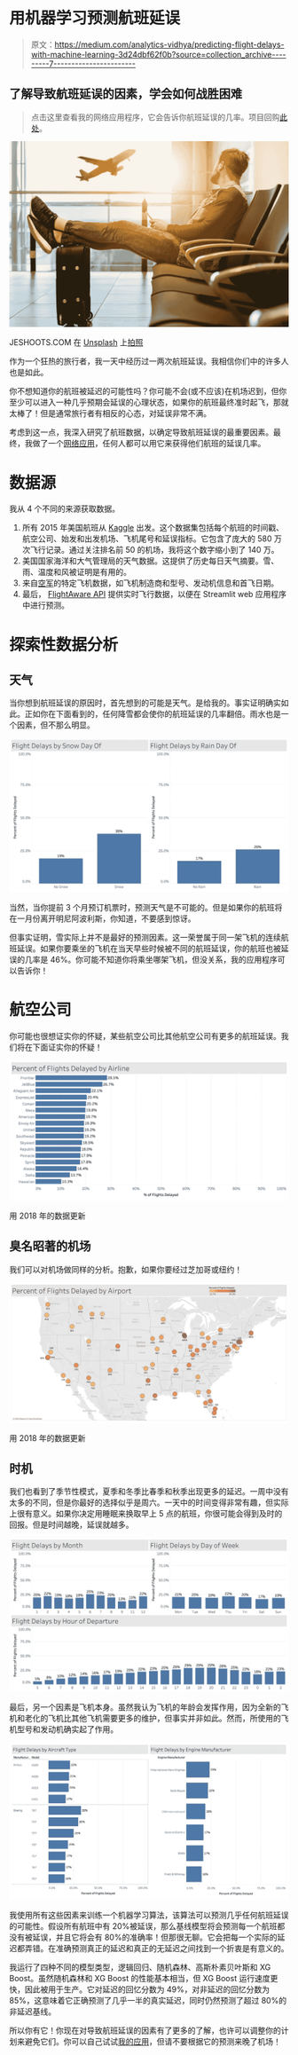 # 用机器学习预测航班延误

> 原文：<https://medium.com/analytics-vidhya/predicting-flight-delays-with-machine-learning-3d24dbf62f0b?source=collection_archive---------7----------------------->

## 了解导致航班延误的因素，学会如何战胜困难

> 点击这里查看我的网络应用程序，它会告诉你航班延误的几率。项目回购[此处](https://github.com/drewhibbard/Metis_Project3_FlightDelays)。

![](img/dbacec04746fd2f5d9ee978c9dc12e97.png)

JESHOOTS.COM 在 [Unsplash](https://unsplash.com?utm_source=medium&utm_medium=referral) 上[拍照](https://unsplash.com/@jeshoots?utm_source=medium&utm_medium=referral)

作为一个狂热的旅行者，我一天中经历过一两次航班延误。我相信你们中的许多人也是如此。

你不想知道你的航班被延迟的可能性吗？你可能不会(或不应该)在机场迟到，但你至少可以进入一种几乎预期会延误的心理状态，如果你的航班最终准时起飞，那就太棒了！但是通常旅行者有相反的心态，对延误非常不满。

考虑到这一点，我深入研究了航班数据，以确定导致航班延误的最重要因素。最终，我做了一个[网络应用](https://flightdelayhibbard.herokuapp.com/)，任何人都可以用它来获得他们航班的延误几率。

# 数据源

我从 4 个不同的来源获取数据。

1.  所有 2015 年美国航班从 [Kaggle](https://www.kaggle.com/usdot/flight-delays) 出发。这个数据集包括每个航班的时间戳、航空公司、始发和出发机场、飞机尾号和延误指标。它包含了庞大的 580 万次飞行记录。通过关注排名前 50 的机场，我将这个数字缩小到了 140 万。
2.  美国国家海洋和大气管理局的天气数据。这提供了历史每日天气摘要。雪、雨、温度和风被证明是有用的。
3.  来自[空军](https://www.airfleets.net/home/)的特定飞机数据，如飞机制造商和型号、发动机信息和首飞日期。
4.  最后， [FlightAware API](https://flightaware.com/commercial/flightxml/) 提供实时飞行数据，以便在 Streamlit web 应用程序中进行预测。

# 探索性数据分析

## 天气

当你想到航班延误的原因时，首先想到的可能是天气。是给我的。事实证明确实如此。正如你在下面看到的，任何降雪都会使你的航班延误的几率翻倍。雨水也是一个因素，但不那么明显。

![](img/418dc64af6e4edf3a1a54e923383aeec.png)

当然，当你提前 3 个月预订机票时，预测天气是不可能的。但是如果你的航班将在一月份离开明尼阿波利斯，你知道，不要感到惊讶。

但事实证明，雪实际上并不是最好的预测因素。这一荣誉属于同一架飞机的连续航班延误。如果你要乘坐的飞机在当天早些时候被不同的航班延误，你的航班也被延误的几率是 46%。你可能不知道你将乘坐哪架飞机，但没关系，我的应用程序可以告诉你！

# 航空公司

你可能也很想证实你的怀疑，某些航空公司比其他航空公司有更多的航班延误。我们将在下面证实你的怀疑！

![](img/138965ce20ed04255fec8f575cfe84e8.png)

用 2018 年的数据更新

## 臭名昭著的机场

我们可以对机场做同样的分析。抱歉，如果你要经过芝加哥或纽约！

![](img/16c4b9211c410727747f029bd39f8018.png)

用 2018 年的数据更新

## 时机

我们也看到了季节性模式，夏季和冬季比春季和秋季出现更多的延迟。一周中没有太多的不同，但是你最好的选择似乎是周六。一天中的时间变得非常有趣，但实际上很有意义。如果你决定用睡眠来换取早上 5 点的航班，你很可能会得到及时的回报。但是时间越晚，延误就越多。

![](img/eefd620fb3377937231116912cff1cdc.png)

最后，另一个因素是飞机本身。虽然我认为飞机的年龄会发挥作用，因为全新的飞机和老化的飞机比其他飞机需要更多的维护，但事实并非如此。然而，所使用的飞机型号和发动机确实起了作用。

![](img/6e7ac52a54a942f87cb9520e508dc09d.png)

我使用所有这些因素来训练一个机器学习算法，该算法可以预测几乎任何航班延误的可能性。假设所有航班中有 20%被延误，那么基线模型将会预测每一个航班都没有被延误，并且它将会有 80%的准确率！但那很无聊。它会把每一个实际的延迟都弄错。在准确预测真正的延迟和真正的无延迟之间找到一个折衷是有意义的。

我运行了四种不同的模型类型，逻辑回归、随机森林、高斯朴素贝叶斯和 XG Boost。虽然随机森林和 XG Boost 的性能基本相当，但 XG Boost 运行速度更快，因此被用于生产。它对延迟的回忆分数为 49%，对非延迟的回忆分数为 85%，这意味着它正确预测了几乎一半的真实延迟，同时仍然预测了超过 80%的非延迟基线。

所以你有它！你现在对导致航班延误的因素有了更多的了解，也许可以调整你的计划来避免它们。你可以自己试试[我的应用](https://flightdelayhibbard.herokuapp.com/)，但请不要根据它的预测来晚了机场！